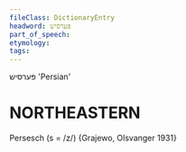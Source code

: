 ```yaml
---
fileClass: DictionaryEntry
headword: פּערסיש
part_of_speech: 
etymology: 
tags: 
---
```

פּערסיש
'Persian'

NORTHEASTERN
==============

Persesch (s = /z/) {Grajewo, Olsvanger 1931}
